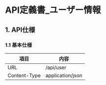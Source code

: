 # API定義書_ユーザー情報

## 1. API仕様

### 1.1 基本仕様

| 項目 | 内容 |
|------|------|
| URL | /api/user |
| Content-Type | application/json |